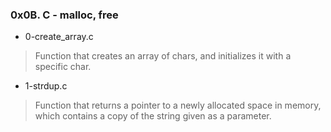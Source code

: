 ### 0x0B. C - malloc, free

* 0-create_array.c  
> 
> Function that creates an array of chars, and initializes it with a specific char.
> 
* 1-strdup.c
> 
> Function that returns a pointer to a newly allocated space in memory, 
> which contains a copy of the string given as a parameter.
> 
